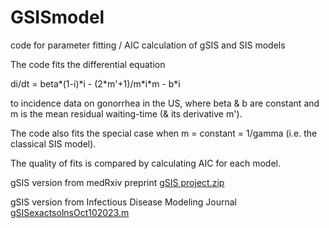 # GSISmodel
code for parameter fitting / AIC calculation of gSIS and SIS models

The code fits the differential equation

di/dt = beta\*(1-i)\*i - (2\*m\'+1)/m\*i\*m - b\*i

to incidence data on gonorrhea in the US, where beta & b are constant and m is the mean residual waiting-time (& its derivative m').

The code also fits the special case when m = constant = 1/gamma (i.e. the classical SIS model).

The quality of fits is compared by calculating AIC for each model. 

gSIS version from medRxiv preprint
[gSIS project.zip](https://github.com/mathguypi314/GSISmodel/files/8800303/gSIS.project.zip)

gSIS version from Infectious Disease Modeling Journal
[gSISexactsolnsOct102023.m](https://github.com/mathguypi314/GSISmodel/blob/main/gSISexactsolnsOct102023.m)
